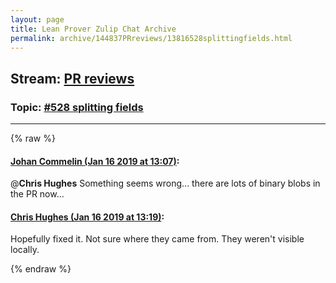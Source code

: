 ```yaml
---
layout: page
title: Lean Prover Zulip Chat Archive 
permalink: archive/144837PRreviews/13816528splittingfields.html
---
```


## Stream: [PR reviews](index.html)
### Topic: [#528 splitting fields](13816528splittingfields.html)

---


{% raw %}
#### [ Johan Commelin (Jan 16 2019 at 13:07)](https://leanprover.zulipchat.com/#narrow/stream/144837-PR%20reviews/topic/%23528%20splitting%20fields/near/155248382):
@**Chris Hughes** Something seems wrong... there are lots of binary blobs in the PR now...

#### [ Chris Hughes (Jan 16 2019 at 13:19)](https://leanprover.zulipchat.com/#narrow/stream/144837-PR%20reviews/topic/%23528%20splitting%20fields/near/155249032):
Hopefully fixed it. Not sure where they came from. They weren't visible locally.


{% endraw %}
